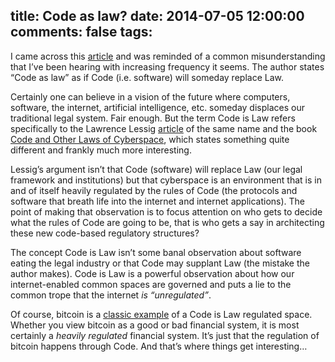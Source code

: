 title: Code as law?
date: 2014-07-05 12:00:00
comments: false
tags:
---

I came across this [article](http://motherboard.vice.com/read/code-as-law-how-bitcoin-could-decentralize-the-courtroom) and was reminded of a common misunderstanding that I’ve been hearing with increasing frequency it seems. The author states “Code as law” as if Code (i.e. software) will someday replace Law.

Certainly one can believe in a vision of the future where computers, software, the internet, artificial intelligence, etc. someday displaces our traditional legal system. Fair enough. But the term Code is Law refers specifically to the Lawrence Lessig [article](http://harvardmagazine.com/2000/01/code-is-law-html) of the same name and the book [Code and Other Laws of Cyberspace](http://codev2.cc/), which states something quite different and frankly much more interesting.

Lessig’s argument isn’t that Code (software) will replace Law (our legal framework and institutions) but that cyberspace is an environment that is in and of itself heavily regulated by the rules of Code (the protocols and software that breath life into the internet and internet applications). The point of making that observation is to focus attention on who gets to decide what the rules of Code are going to be, that is who gets a say in architecting these new code-based regulatory structures?

The concept Code is Law isn’t some banal observation about software eating the legal industry or that Code may supplant Law (the mistake the author makes). Code is Law is a powerful observation about how our internet-enabled common spaces are governed and puts a lie to the common trope that the internet *is “unregulated”*.

Of course, bitcoin is a [classic example](http://www.cato-unbound.org/2013/07/31/patrick-murck/true-value-bitcoin) of a Code is Law regulated space. Whether you view bitcoin as a good or bad financial system, it is most certainly a *heavily regulated* financial system. It’s just that the regulation of bitcoin happens through Code. And that’s where things get interesting…
